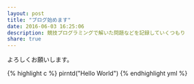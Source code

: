 ```yaml
---
layout: post
title: "ブログ始めます"
date: 2016-06-03 16:25:06
description: 競技プログラミングで解いた問題などを記録していくつもり
share: true
---
```


よろしくお願いします。

{% highlight c %}
pirntd("Hello World")
{% endhighlight yml %}
